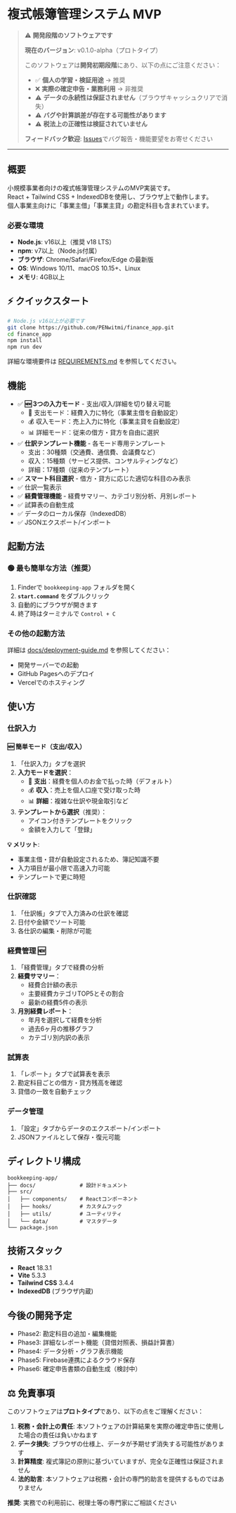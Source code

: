 # 複式帳簿管理システム MVP

> ⚠️ **開発段階のソフトウェアです**
> 
> **現在のバージョン**: v0.1.0-alpha（プロトタイプ）
> 
> このソフトウェアは**開発初期段階**にあり、以下の点にご注意ください：
> - ✅ **個人の学習・検証用途** → 推奨
> - ❌ **実際の確定申告・業務利用** → 非推奨
> - ⚠️ **データの永続性は保証されません**（ブラウザキャッシュクリアで消失）
> - ⚠️ **バグや計算誤差が存在する可能性があります**
> - ⚠️ **税法上の正確性は検証されていません**
> 
> **フィードバック歓迎**: [Issues](https://github.com/PENwitmi/finance_app/issues)でバグ報告・機能要望をお寄せください

---

## 概要
小規模事業者向けの複式帳簿管理システムのMVP実装です。  
React + Tailwind CSS + IndexedDBを使用し、ブラウザ上で動作します。  
個人事業主向けに「事業主借」「事業主貸」の勘定科目も含まれています。

### 必要な環境
- **Node.js**: v16以上（推奨 v18 LTS）
- **npm**: v7以上（Node.js付属）
- **ブラウザ**: Chrome/Safari/Firefox/Edge の最新版
- **OS**: Windows 10/11、macOS 10.15+、Linux
- **メモリ**: 4GB以上

## ⚡ クイックスタート
```bash
# Node.js v16以上が必要です
git clone https://github.com/PENwitmi/finance_app.git
cd finance_app
npm install
npm run dev
```
詳細な環境要件は [REQUIREMENTS.md](REQUIREMENTS.md) を参照してください。

## 機能
- ✅ **🆕 3つの入力モード** - 支出/収入/詳細を切り替え可能
  - 💸 支出モード：経費入力に特化（事業主借を自動設定）
  - 💰 収入モード：売上入力に特化（事業主貸を自動設定）
  - 📊 詳細モード：従来の借方・貸方を自由に選択
- ✅ **仕訳テンプレート機能** - 各モード専用テンプレート
  - 支出：30種類（交通費、通信費、会議費など）
  - 収入：15種類（サービス提供、コンサルティングなど）
  - 詳細：17種類（従来のテンプレート）
- ✅ **スマート科目選択** - 借方・貸方に応じた適切な科目のみ表示
- ✅ 仕訳一覧表示
- ✅ **経費管理機能** - 経費サマリー、カテゴリ別分析、月別レポート
- ✅ 試算表の自動生成
- ✅ データのローカル保存（IndexedDB）
- ✅ JSONエクスポート/インポート

## 起動方法

### 🟢 最も簡単な方法（推奨）
1. Finderで `bookkeeping-app` フォルダを開く
2. **`start.command`** をダブルクリック
3. 自動的にブラウザが開きます
4. 終了時はターミナルで `Control + C`

### その他の起動方法
詳細は [docs/deployment-guide.md](docs/deployment-guide.md) を参照してください：
- 開発サーバーでの起動
- GitHub Pagesへのデプロイ
- Vercelでのホスティング

## 使い方

### 仕訳入力

#### 🆕 簡単モード（支出/収入）
1. 「仕訳入力」タブを選択
2. **入力モードを選択**：
   - 💸 **支出**：経費を個人のお金で払った時（デフォルト）
   - 💰 **収入**：売上を個人口座で受け取った時
   - 📊 **詳細**：複雑な仕訳や現金取引など
3. **テンプレートから選択**（推奨）：
   - アイコン付きテンプレートをクリック
   - 金額を入力して「登録」

**💡 メリット**: 
- 事業主借・貸が自動設定されるため、簿記知識不要
- 入力項目が最小限で高速入力可能
- テンプレートで更に時短

### 仕訳確認
1. 「仕訳帳」タブで入力済みの仕訳を確認
2. 日付や金額でソート可能
3. 各仕訳の編集・削除が可能

### 経費管理 🆕
1. 「経費管理」タブで経費の分析
2. **経費サマリー**：
   - 経費合計額の表示
   - 主要経費カテゴリTOP5とその割合
   - 最新の経費5件の表示
3. **月別経費レポート**：
   - 年月を選択して経費を分析
   - 過去6ヶ月の推移グラフ
   - カテゴリ別内訳の表示

### 試算表
1. 「レポート」タブで試算表を表示
2. 勘定科目ごとの借方・貸方残高を確認
3. 貸借の一致を自動チェック

### データ管理
1. 「設定」タブからデータのエクスポート/インポート
2. JSONファイルとして保存・復元可能

## ディレクトリ構成
```
bookkeeping-app/
├── docs/              # 設計ドキュメント
├── src/
│   ├── components/    # Reactコンポーネント
│   ├── hooks/         # カスタムフック
│   ├── utils/         # ユーティリティ
│   └── data/          # マスタデータ
└── package.json
```

## 技術スタック
- **React** 18.3.1
- **Vite** 5.3.3
- **Tailwind CSS** 3.4.4
- **IndexedDB** (ブラウザ内蔵)

## 今後の開発予定
- Phase2: 勘定科目の追加・編集機能
- Phase3: 詳細なレポート機能（貸借対照表、損益計算書）
- Phase4: データ分析・グラフ表示機能
- Phase5: Firebase連携によるクラウド保存
- Phase6: 確定申告書類の自動生成（検討中）

## ⚖️ 免責事項

このソフトウェアは**プロトタイプ**であり、以下の点をご理解ください：

1. **税務・会計上の責任**: 本ソフトウェアの計算結果を実際の確定申告に使用した場合の責任は負いかねます
2. **データ損失**: ブラウザの仕様上、データが予期せず消失する可能性があります
3. **計算精度**: 複式簿記の原則に基づいていますが、完全な正確性は保証されません
4. **法的助言**: 本ソフトウェアは税務・会計の専門的助言を提供するものではありません

**推奨**: 実務での利用前に、税理士等の専門家にご相談ください